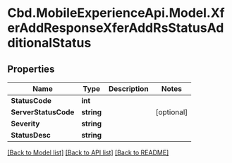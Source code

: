 # Cbd.MobileExperienceApi.Model.XferAddResponseXferAddRsStatusAdditionalStatus

## Properties

Name | Type | Description | Notes
------------ | ------------- | ------------- | -------------
**StatusCode** | **int** |  | 
**ServerStatusCode** | **string** |  | [optional] 
**Severity** | **string** |  | 
**StatusDesc** | **string** |  | 

[[Back to Model list]](../README.md#documentation-for-models) [[Back to API list]](../README.md#documentation-for-api-endpoints) [[Back to README]](../README.md)

